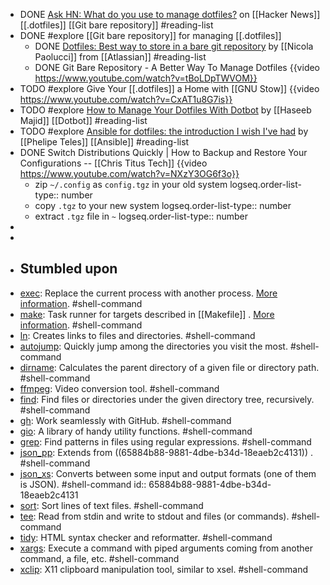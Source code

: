 - DONE [Ask HN: What do you use to manage dotfiles?](https://news.ycombinator.com/item?id=11070797) on [[Hacker News]] [[.dotfiles]] [[Git bare repository]] #reading-list
- DONE #explore [[Git bare repository]] for managing [[.dotfiles]]
	- DONE [Dotfiles: Best way to store in a bare git repository](https://www.atlassian.com/git/tutorials/dotfiles) by [[Nicola Paolucci]] from [[Atlassian]] #reading-list
	- DONE Git Bare Repository - A Better Way To Manage Dotfiles
	  {{video https://www.youtube.com/watch?v=tBoLDpTWVOM}}
- TODO #explore Give Your [[.dotfiles]] a Home with [[GNU Stow]] 
  {{video https://www.youtube.com/watch?v=CxAT1u8G7is}}
- TODO #explore [How to Manage Your Dotfiles With Dotbot](https://haseebmajid.dev/posts/2022-10-15-how-to-manage-your-dotfiles-with-dotbot/) by [[Haseeb Majid]] [[Dotbot]] #reading-list
- TODO #explore [Ansible for dotfiles: the introduction I wish I've had](https://phelipetls.github.io/posts/introduction-to-ansible/) by [[Phelipe Teles]] [[Ansible]] #reading-list
- DONE Switch Distributions Quickly | How to Backup and Restore Your Configurations -- [[Chris Titus Tech]] 
  {{video https://www.youtube.com/watch?v=NXzY3OG6f3o}}
	- zip `~/.config` as `config.tgz` in your old system
	  logseq.order-list-type:: number
	- copy `.tgz` to your new system
	  logseq.order-list-type:: number
	- extract `.tgz` file in `~`
	  logseq.order-list-type:: number
-
-
- ## Stumbled upon
- [exec](https://command-not-found.com/exec): Replace the current process with another process. [More information](https://linuxcommand.org/lc3_man_pages/exech.html). #shell-command
- [make](https://command-not-found.com/make): Task runner for targets described in [[Makefile]] . [More information](https://www.gnu.org/software/make/manual/make.html). #shell-command
- [ln](https://command-not-found.com/ln): Creates links to files and directories. #shell-command
- [autojump](https://command-not-found.com/autojump): Quickly jump among the directories you visit the most. #shell-command
- [dirname](https://command-not-found.com/dirname): Calculates the parent directory of a given file or directory path. #shell-command
- [ffmpeg](https://command-not-found.com/ffmpeg): Video conversion tool. #shell-command
- [find](https://command-not-found.com/find): Find files or directories under the given directory tree, recursively. #shell-command
- [gh](https://command-not-found.com/gh): Work seamlessly with GitHub. #shell-command
- [gio](https://command-not-found.com/gio): A library of handy utility functions. #shell-command
- [grep](https://command-not-found.com/grep): Find patterns in files using regular expressions. #shell-command
- [json_pp](https://command-not-found.com/json_pp): Extends from ((65884b88-9881-4dbe-b34d-18eaeb2c4131)) . #shell-command
- [json_xs](https://command-not-found.com/json_xs): Converts between some input and output formats (one of them is JSON). #shell-command
  id:: 65884b88-9881-4dbe-b34d-18eaeb2c4131
- [sort](https://command-not-found.com/sort): Sort lines of text files. #shell-command
- [tee](https://command-not-found.com/tee): Read from stdin and write to stdout and files (or commands). #shell-command
- [tidy](https://command-not-found.com/tidy): HTML syntax checker and reformatter. #shell-command
- [xargs](https://command-not-found.com/xargs): Execute a command with piped arguments coming from another command, a file, etc. #shell-command
- [xclip](https://command-not-found.com/xclip): X11 clipboard manipulation tool, similar to xsel. #shell-command